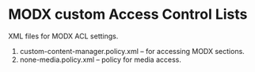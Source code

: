 # MODX custom Access Control Lists
XML files for MODX ACL settings. 
1. custom-content-manager.policy.xml – for accessing MODX sections.
2. none-media.policy.xml – policy for media access. 

